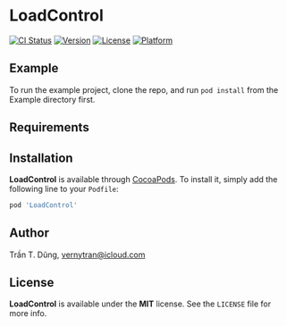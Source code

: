 # LoadControl

[![CI Status](https://img.shields.io/travis/${USER_NAME}/${REPO_NAME}.svg?style=flat)](https://travis-ci.org/${USER_NAME}/${REPO_NAME})
[![Version](https://img.shields.io/cocoapods/v/${POD_NAME}.svg?style=flat)](https://cocoapods.org/pods/${POD_NAME})
[![License](https://img.shields.io/cocoapods/l/${POD_NAME}.svg?style=flat)](https://cocoapods.org/pods/${POD_NAME})
[![Platform](https://img.shields.io/cocoapods/p/${POD_NAME}.svg?style=flat)](https://cocoapods.org/pods/${POD_NAME})

## Example

To run the example project, clone the repo, and run `pod install` from the Example directory first.

## Requirements

## Installation

**LoadControl** is available through [CocoaPods](https://cocoapods.org). To install
it, simply add the following line to your `Podfile`:

```ruby
pod 'LoadControl'
```

## Author

Trần T. Dũng, vernytran@icloud.com

## License

**LoadControl** is available under the **MIT** license. See the `LICENSE` file for more info.

<!--pod-template-->
<!--============-->
<!---->
<!--An opinionated template for creating a Pod with the following features:-->
<!---->
<!--- Git as the source control management system-->
<!--- Clean folder structure-->
<!--- Project generation-->
<!--- MIT license-->
<!--- Testing as a standard-->
<!--- Turnkey access to Travis CI-->
<!--- Also supports Carthage-->
<!---->
<!--## Getting started-->
<!---->
<!--There are two reasons for wanting to work on this template, making your own or improving the one for everyone's. In both cases you will want to work with the ruby classes inside the `setup` folder, and the example base template that it works on from inside `template/ios/`. -->
<!---->
<!--## Best practices-->
<!---->
<!--The command `pod lib create` aims to be ran along with this guide: https://guides.cocoapods.org/making/using-pod-lib-create.html so any changes of flow should be updated there also.-->
<!---->
<!--It is open to communal input, but adding new features, or new ideas are probably better off being discussed in an issue first. In general we try to think if an average Xcode user is going to use this feature or not, if it's unlikely is it a _very strongly_ encouraged best practice ( ala testing / CI. ) If it's something useful for saving a few minutes every deploy, or isn't easily documented in the guide it is likely to be denied in order to keep this project as simple as possible.-->
<!---->
<!--## Requirements:-->
<!---->
<!--- CocoaPods 1.0.0+-->
